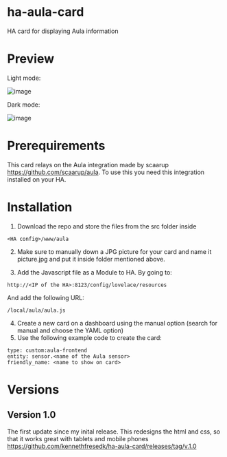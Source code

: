 # ha-aula-card
HA card for displaying Aula information

# Preview 

Light mode:

![image](https://user-images.githubusercontent.com/6505811/224432756-70e4d372-6831-461b-94d4-9196d959396d.png)

Dark mode:

![image](https://user-images.githubusercontent.com/6505811/224433066-7cdabdd8-2fd3-43c1-899c-f05256de8b47.png)


# Prerequirements

This card relays on the Aula integration made by scaarup <https://github.com/scaarup/aula>. To use this you need this integration installed on your HA.

# Installation

1. Download the repo and store the files from the src folder inside 
``` 
<HA config>/www/aula
```


2. Make sure to manually down a JPG picture for your card and name it picture.jpg and put it inside folder mentioned above.
 
3. Add the Javascript file as a Module to HA. By going to:
 ``` 
 http://<IP of the HA>:8123/config/lovelace/resources
 ```
 And add the following URL:
 ``` 
 /local/aula/aula.js
 ``` 

4. Create a new card on a dashboard using the manual option (search for manual and choose the YAML option)
5. Use the following example code to create the card:
 ``` 
 type: custom:aula-frontend
 entity: sensor.<name of the Aula sensor>
 friendly_name: <name to show on card>
 ```
 
 # Versions
 
 ## Version 1.0
The first update since my inital release. This redesigns the html and css, so that it works great with tablets and mobile phones
https://github.com/kennethfresedk/ha-aula-card/releases/tag/v.1.0
